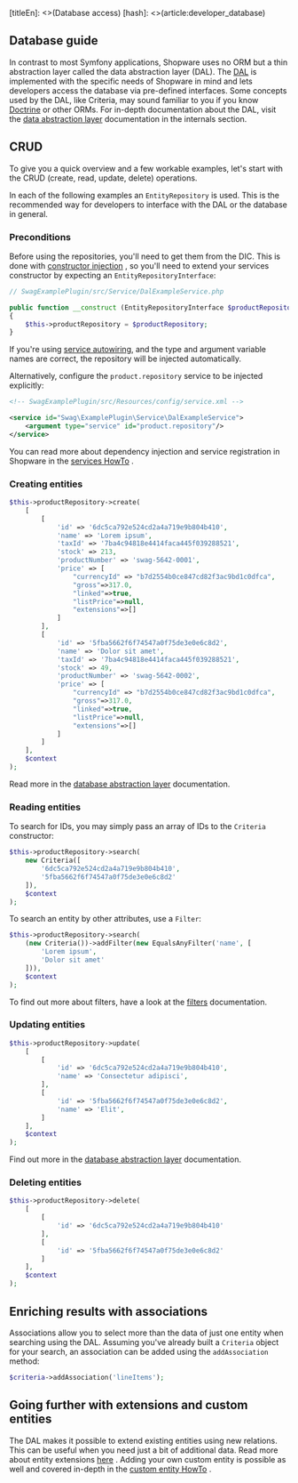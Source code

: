[titleEn]: <>(Database access)
[hash]: <>(article:developer_database)

## Database guide

In contrast to most Symfony applications, Shopware uses no ORM but a thin
abstraction layer called the data abstraction layer (DAL). The
[DAL](./../60-references-internals/10-core/130-dal.md)
is implemented with the specific needs of Shopware in mind and lets developers
access the database via pre-defined interfaces. Some concepts used by the DAL,
like Criteria, may sound familiar to you if you know
[Doctrine](https://symfony.com/doc/current/doctrine.html)
or other ORMs. For in-depth documentation about the DAL, visit the
[data abstraction layer](./../60-references-internals/10-core/130-dal.md)
documentation in the internals section.

## CRUD

To give you a quick overview and a few workable examples, let's start with the
CRUD (create, read, update, delete) operations.

In each of the following examples an `EntityRepository` is used. This is the
recommended way for developers to interface with the DAL or the database in
general.

### Preconditions

Before using the repositories, you'll need to get them from the DIC. This is
done with
[constructor injection](https://symfony.com/doc/current/service_container/injection_types.html#constructor-injection)
, so you'll need to extend your services constructor by expecting an
`EntityRepositoryInterface`:

```php
// SwagExamplePlugin/src/Service/DalExampleService.php

public function __construct (EntityRepositoryInterface $productRepository)
{
    $this->productRepository = $productRepository;
}
```

If you're using [service autowiring](https://symfony.com/doc/current/service_container/autowiring.html), and the
type and argument variable names are correct, the repository will be injected automatically.

Alternatively, configure the `product.repository` service to be injected explicitly:

```xml
<!-- SwagExamplePlugin/src/Resources/config/service.xml -->

<service id="Swag\ExamplePlugin\Service\DalExampleService">
    <argument type="service" id="product.repository"/>
</service>
```

You can read more about dependency injection and service registration in
Shopware in the
[services HowTo](./../50-how-to/070-add-service.md)
.

### Creating entities

```php
$this->productRepository->create(
    [
        [
            'id' => '6dc5ca792e524cd2a4a719e9b804b410',
            'name' => 'Lorem ipsum',
            'taxId' => '7ba4c94818e4414faca445f039288521',
            'stock' => 213,
            'productNumber' => 'swag-5642-0001',
            'price' => [
                "currencyId" => "b7d2554b0ce847cd82f3ac9bd1c0dfca",
                "gross"=>317.0,
                "linked"=>true,
                "listPrice"=>null,
                "extensions"=>[]
            ]
        ],
        [
            'id' => '5fba5662f6f74547a0f75de3e0e6c8d2',
            'name' => 'Dolor sit amet',
            'taxId' => '7ba4c94818e4414faca445f039288521',
            'stock' => 49,
            'productNumber' => 'swag-5642-0002',
            'price' => [
                "currencyId" => "b7d2554b0ce847cd82f3ac9bd1c0dfca",
                "gross"=>317.0,
                "linked"=>true,
                "listPrice"=>null,
                "extensions"=>[]
            ]
        ]
    ],
    $context
);
```

Read more in the
[database abstraction layer](./../60-references-internals/10-core/130-dal.md)
documentation.

### Reading entities

To search for IDs, you may simply pass an array of IDs to the `Criteria`
constructor:

```php
$this->productRepository->search(
    new Criteria([
        '6dc5ca792e524cd2a4a719e9b804b410',
        '5fba5662f6f74547a0f75de3e0e6c8d2'
    ]),
    $context
);
```

To search an entity by other attributes, use a `Filter`:

```php
$this->productRepository->search(
    (new Criteria())->addFilter(new EqualsAnyFilter('name', [
        'Lorem ipsum',
        'Dolor sit amet'
    ])),
    $context
);
```

To find out more about filters, have a look at the
[filters](./../60-references-internals/10-core/130-dal.md#filters)
documentation.

### Updating entities

```php
$this->productRepository->update(
    [
        [
            'id' => '6dc5ca792e524cd2a4a719e9b804b410',
            'name' => 'Consectetur adipisci',
        ],
        [
            'id' => '5fba5662f6f74547a0f75de3e0e6c8d2',
            'name' => 'Elit',
        ]
    ],
    $context
);
```

Find out more in the
[database abstraction layer](./../60-references-internals/10-core/130-dal.md)
documentation.

### Deleting entities

```php
$this->productRepository->delete(
    [
        [
            'id' => '6dc5ca792e524cd2a4a719e9b804b410'
        ],
        [
            'id' => '5fba5662f6f74547a0f75de3e0e6c8d2'
        ]
    ],
    $context
);
```

## Enriching results with associations

Associations allow you to select more than the data of just one entity when
searching using the DAL. Assuming you've already built a `Criteria` object
for your search, an association can be added using the `addAssociation` method:

```php
$criteria->addAssociation('lineItems');
```

<!-- TODO: Link to reference documentation about associations (seemingly missing at the moment) -->

## Going further with extensions and custom entities

The DAL makes it possible to extend existing entities using new relations. This
can be useful when you need just a bit of additional data. Read more about
entity extensions
[here](./../50-how-to/180-entity-extension.md)
. Adding your own custom entity is possible as well and covered in-depth in the
[custom entity HowTo](./../50-how-to/050-custom-entity.md)
.
